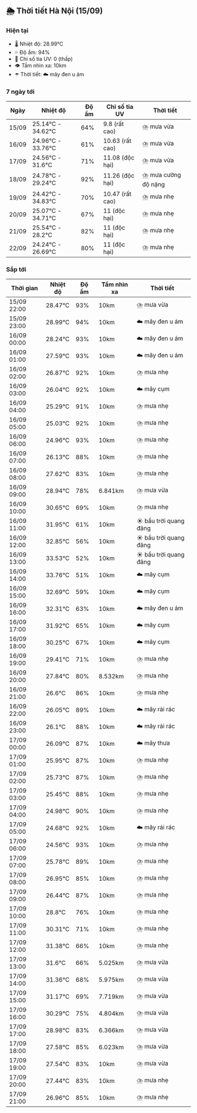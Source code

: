 ## 🌦️ Thời tiết Hà Nội (15/09)

### Hiện tại

- 🌡️ Nhiệt độ: 28.99℃
- 💦 Độ ẩm: 94%
- 🌟 Chỉ số tia UV: 0 (thấp)
- 👁️ Tầm nhìn xa: 10km
- ☂️ Thời tiết: ☁️ mây đen u ám

### 7 ngày tới

| Ngày | Nhiệt độ | Độ ẩm | Chỉ số tia UV | Thời tiết |
| --- | --- | --- | --- | --- |
| 15/09 | 25.14℃ - 34.62℃ | 64% | 9.8 (rất cao) | ⛈️ mưa vừa |
| 16/09 | 24.96℃ - 33.76℃ | 61% | 10.63 (rất cao) | ⛈️ mưa vừa |
| 17/09 | 24.56℃ - 31.6℃ | 71% | 11.08 (độc hại) | ⛈️ mưa vừa |
| 18/09 | 24.78℃ - 29.24℃ | 92% | 11.26 (độc hại) | ⛈️ mưa cường độ nặng |
| 19/09 | 24.42℃ - 34.83℃ | 70% | 10.47 (rất cao) | ⛈️ mưa nhẹ |
| 20/09 | 25.07℃ - 34.71℃ | 67% | 11 (độc hại) | ⛈️ mưa nhẹ |
| 21/09 | 25.54℃ - 28.2℃ | 82% | 11 (độc hại) | ⛈️ mưa nhẹ |
| 22/09 | 24.24℃ - 26.69℃ | 80% | 11 (độc hại) | ⛈️ mưa nhẹ |

### Sắp tới

| Thời gian | Nhiệt độ | Độ ẩm | Tầm nhìn xa | Thời tiết |
| --- | --- | --- | --- | --- |
| 15/09 22:00 | 28.47℃ | 93% | 10km | ⛈️ mưa vừa |
| 15/09 23:00 | 28.99℃ | 94% | 10km | ☁️ mây đen u ám |
| 16/09 00:00 | 28.24℃ | 93% | 10km | ☁️ mây đen u ám |
| 16/09 01:00 | 27.59℃ | 93% | 10km | ☁️ mây đen u ám |
| 16/09 02:00 | 26.87℃ | 92% | 10km | ⛈️ mưa nhẹ |
| 16/09 03:00 | 26.04℃ | 92% | 10km | ☁️ mây cụm |
| 16/09 04:00 | 25.29℃ | 91% | 10km | ⛈️ mưa nhẹ |
| 16/09 05:00 | 25.03℃ | 92% | 10km | ⛈️ mưa nhẹ |
| 16/09 06:00 | 24.96℃ | 93% | 10km | ⛈️ mưa nhẹ |
| 16/09 07:00 | 26.13℃ | 88% | 10km | ⛈️ mưa nhẹ |
| 16/09 08:00 | 27.62℃ | 83% | 10km | ⛈️ mưa nhẹ |
| 16/09 09:00 | 28.94℃ | 78% | 6.841km | ⛈️ mưa vừa |
| 16/09 10:00 | 30.65℃ | 69% | 10km | ⛈️ mưa nhẹ |
| 16/09 11:00 | 31.95℃ | 61% | 10km | ☀️ bầu trời quang đãng |
| 16/09 12:00 | 32.85℃ | 56% | 10km | ☀️ bầu trời quang đãng |
| 16/09 13:00 | 33.53℃ | 52% | 10km | ☀️ bầu trời quang đãng |
| 16/09 14:00 | 33.76℃ | 51% | 10km | ☁️ mây cụm |
| 16/09 15:00 | 32.69℃ | 59% | 10km | ☁️ mây cụm |
| 16/09 16:00 | 32.31℃ | 63% | 10km | ☁️ mây đen u ám |
| 16/09 17:00 | 31.92℃ | 65% | 10km | ☁️ mây cụm |
| 16/09 18:00 | 30.25℃ | 67% | 10km | ☁️ mây cụm |
| 16/09 19:00 | 29.41℃ | 71% | 10km | ⛈️ mưa nhẹ |
| 16/09 20:00 | 27.84℃ | 80% | 8.532km | ⛈️ mưa nhẹ |
| 16/09 21:00 | 26.6℃ | 86% | 10km | ⛈️ mưa nhẹ |
| 16/09 22:00 | 26.05℃ | 89% | 10km | ☁️ mây rải rác |
| 16/09 23:00 | 26.1℃ | 88% | 10km | ☁️ mây rải rác |
| 17/09 00:00 | 26.09℃ | 87% | 10km | ☁️ mây thưa |
| 17/09 01:00 | 25.95℃ | 87% | 10km | ⛈️ mưa nhẹ |
| 17/09 02:00 | 25.73℃ | 87% | 10km | ⛈️ mưa nhẹ |
| 17/09 03:00 | 25.45℃ | 88% | 10km | ⛈️ mưa nhẹ |
| 17/09 04:00 | 24.98℃ | 90% | 10km | ⛈️ mưa nhẹ |
| 17/09 05:00 | 24.68℃ | 92% | 10km | ☁️ mây rải rác |
| 17/09 06:00 | 24.56℃ | 93% | 10km | ⛈️ mưa nhẹ |
| 17/09 07:00 | 25.78℃ | 89% | 10km | ⛈️ mưa nhẹ |
| 17/09 08:00 | 26.95℃ | 85% | 10km | ⛈️ mưa nhẹ |
| 17/09 09:00 | 26.44℃ | 87% | 10km | ⛈️ mưa nhẹ |
| 17/09 10:00 | 28.8℃ | 76% | 10km | ⛈️ mưa nhẹ |
| 17/09 11:00 | 30.31℃ | 71% | 10km | ⛈️ mưa nhẹ |
| 17/09 12:00 | 31.38℃ | 66% | 10km | ⛈️ mưa nhẹ |
| 17/09 13:00 | 31.6℃ | 66% | 5.025km | ⛈️ mưa vừa |
| 17/09 14:00 | 31.36℃ | 68% | 5.975km | ⛈️ mưa vừa |
| 17/09 15:00 | 31.17℃ | 69% | 7.719km | ⛈️ mưa vừa |
| 17/09 16:00 | 30.29℃ | 75% | 4.804km | ⛈️ mưa vừa |
| 17/09 17:00 | 28.98℃ | 83% | 6.366km | ⛈️ mưa vừa |
| 17/09 18:00 | 27.58℃ | 85% | 6.023km | ⛈️ mưa vừa |
| 17/09 19:00 | 27.54℃ | 83% | 10km | ⛈️ mưa vừa |
| 17/09 20:00 | 27.44℃ | 83% | 10km | ⛈️ mưa nhẹ |
| 17/09 21:00 | 26.96℃ | 85% | 10km | ⛈️ mưa nhẹ |
